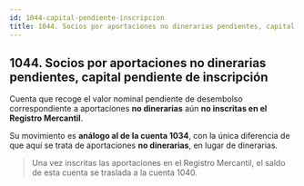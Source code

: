 ```yaml
---
id: 1044-capital-pendiente-inscripcion
title: 1044. Socios por aportaciones no dinerarias pendientes, capital pendiente inscripcion
---
```


## 1044. Socios por aportaciones no dinerarias pendientes, capital pendiente de inscripción

Cuenta que recoge el valor nominal pendiente de desembolso correspondiente a aportaciones **no dinerarias** aún **no inscritas en el Registro Mercantil**.

Su movimiento es **análogo al de la cuenta 1034**, con la única diferencia de que aquí se trata de aportaciones **no dinerarias**, en lugar de dinerarias.

> Una vez inscritas las aportaciones en el Registro Mercantil, el saldo de esta cuenta se traslada a la cuenta 1040.
